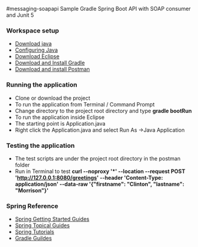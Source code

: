 #messaging-soapapi
Sample Gradle Spring Boot API with SOAP consumer and Junit 5  

### Workspace setup
- [Download java](https://jdk.java.net/archive/)
- [Configuring Java](https://docs.oracle.com/cd/E19182-01/821-0917/inst_jdk_javahome_t/index.html)  
- [Download Eclipse](https://www.eclipse.org/downloads/packages/)  
- [Download and Install Gradle](https://docs.gradle.org/current/userguide/installation.html)  
- [Download and install Postman](https://www.getpostman.com/downloads/)

### Running the application
- Clone or download the project  
- To run the application from Terminal / Command Prompt   
- Change directory to the project root directory and type **gradle bootRun**  
- To run the application inside Eclipse  
- The starting point is Application.java  
- Right click the Application.java  and select Run As ->Java Application  

### Testing the application
- The test scripts are under the project root directory in the postman folder
- Run in Terminal to test **curl --noproxy '*' --location --request POST 'http://127.0.0.1:8080/greetings' --header 'Content-Type: application/json' --data-raw '{"firstname": "Clinton", "lastname": "Morrison"}'**

### Spring Reference
- [Spring Getting Started Guides](https://spring.io/guides#getting-started-guides)
- [Spring Topical Guides](https://spring.io/guides#topical-guides)
- [Spring Tutorials](https://spring.io/guides#tutorials)
- [Gradle Guildes](https://gradle.org/guides/)
